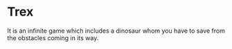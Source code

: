 # Trex
It is an infinite game which includes a dinosaur whom you have to save from the obstacles coming in its way.
